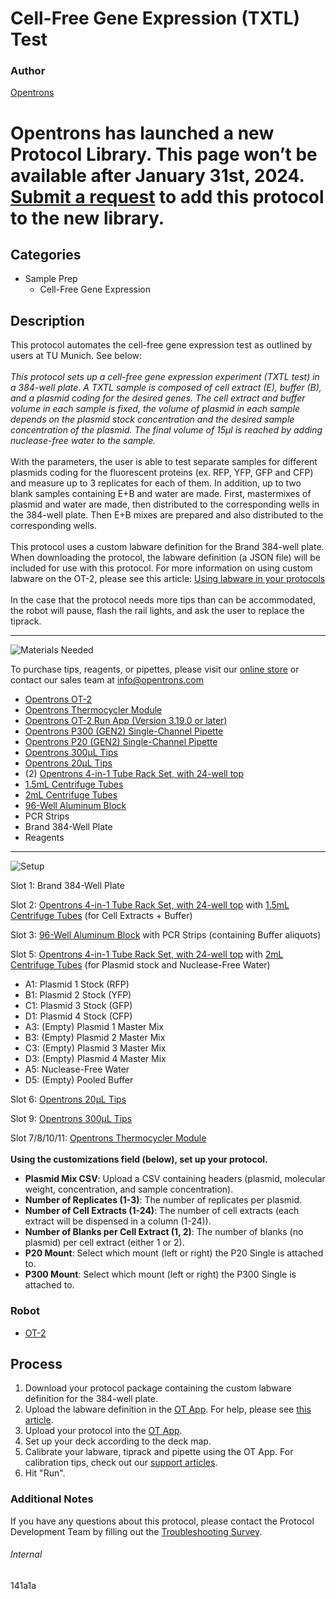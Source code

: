 # Cell-Free Gene Expression (TXTL) Test

### Author
[Opentrons](https://opentrons.com/)


# Opentrons has launched a new Protocol Library. This page won’t be available after January 31st, 2024. [Submit a request](https://docs.google.com/forms/d/e/1FAIpQLSdYYp9QCKow4nn0KlCVsMS3HX0eJ0N9O7-erajKvcpT0lWbSg/viewform) to add this protocol to the new library.

## Categories
* Sample Prep
	* Cell-Free Gene Expression


## Description
This protocol automates the cell-free gene expression test as outlined by users at TU Munich. See below:</br>
</br>
*This protocol sets up a cell-free gene expression experiment (TXTL test) in a 384-well plate. A TXTL sample is composed of cell extract (E), buffer (B), and a plasmid coding for the desired genes. The cell extract and buffer volume in each sample is fixed, the volume of plasmid in each sample depends on the plasmid stock concentration and the desired sample concentration of the plasmid. The final volume of 15µl is reached by adding nuclease-free water to the sample.*</br>
</br>
With the parameters, the user is able to test separate samples for different plasmids coding for the fluorescent proteins (ex. RFP, YFP, GFP and CFP) and measure up to 3 replicates for each of them. In addition, up to two blank samples containing E+B and water are made. First, mastermixes of plasmid and water are made, then distributed to the corresponding wells in the 384-well plate. Then E+B mixes are prepared and also distributed to the corresponding wells.</br>
</br>
This protocol uses a custom labware definition for the Brand 384-well plate. When downloading the protocol, the labware definition (a JSON file) will be included for use with this protocol. For more information on using custom labware on the OT-2, please see this article: [Using labware in your protocols](https://support.opentrons.com/en/articles/3136506-using-labware-in-your-protocols)</br>
</br>
In the case that the protocol needs more tips than can be accommodated, the robot will pause, flash the rail lights, and ask the user to replace the tiprack.



---
![Materials Needed](https://s3.amazonaws.com/opentrons-protocol-library-website/custom-README-images/001-General+Headings/materials.png)

To purchase tips, reagents, or pipettes, please visit our [online store](https://shop.opentrons.com/) or contact our sales team at [info@opentrons.com](mailto:info@opentrons.com)

* [Opentrons OT-2](https://shop.opentrons.com/collections/ot-2-robot/products/ot-2)
* [Opentrons Thermocycler Module](https://shop.opentrons.com/collections/hardware-modules/products/thermocycler-module)
* [Opentrons OT-2 Run App (Version 3.19.0 or later)](https://opentrons.com/ot-app/)
* [Opentrons P300 (GEN2) Single-Channel Pipette](https://shop.opentrons.com/collections/ot-2-pipettes)
* [Opentrons P20 (GEN2) Single-Channel Pipette](https://shop.opentrons.com/collections/ot-2-pipettes)
* [Opentrons 300µL Tips](https://shop.opentrons.com/collections/opentrons-tips/products/opentrons-300ul-tips)
* [Opentrons 20µL Tips](https://shop.opentrons.com/collections/opentrons-tips/products/opentrons-10ul-tips)
* (2) [Opentrons 4-in-1 Tube Rack Set, with 24-well top](https://shop.opentrons.com/collections/verified-labware/products/tube-rack-set-1)
* [1.5mL Centrifuge Tubes](https://shop.opentrons.com/collections/verified-consumables/products/nest-microcentrifuge-tubes)
* [2mL Centrifuge Tubes](https://shop.opentrons.com/collections/verified-consumables/products/nest-2-0-ml-microcentrifuge-tubes)
* [96-Well Aluminum Block](https://shop.opentrons.com/collections/verified-labware/products/aluminum-block-set)
* PCR Strips
* Brand 384-Well Plate
* Reagents



---
![Setup](https://s3.amazonaws.com/opentrons-protocol-library-website/custom-README-images/001-General+Headings/Setup.png)

Slot 1: Brand 384-Well Plate

Slot 2: [Opentrons 4-in-1 Tube Rack Set, with 24-well top](https://shop.opentrons.com/collections/verified-labware/products/tube-rack-set-1) with [1.5mL Centrifuge Tubes](https://shop.opentrons.com/collections/verified-consumables/products/nest-microcentrifuge-tubes) (for Cell Extracts + Buffer)

Slot 3: [96-Well Aluminum Block](https://shop.opentrons.com/collections/verified-labware/products/aluminum-block-set) with PCR Strips (containing Buffer aliquots)

Slot 5: [Opentrons 4-in-1 Tube Rack Set, with 24-well top](https://shop.opentrons.com/collections/verified-labware/products/tube-rack-set-1) with [2mL Centrifuge Tubes](https://shop.opentrons.com/collections/verified-consumables/products/nest-2-0-ml-microcentrifuge-tubes) (for Plasmid stock and Nuclease-Free Water)
* A1: Plasmid 1 Stock (RFP)
* B1: Plasmid 2 Stock (YFP)
* C1: Plasmid 3 Stock (GFP)
* D1: Plasmid 4 Stock (CFP)
* A3: (Empty) Plasmid 1 Master Mix
* B3: (Empty) Plasmid 2 Master Mix
* C3: (Empty) Plasmid 3 Master Mix
* D3: (Empty) Plasmid 4 Master Mix
* A5: Nuclease-Free Water
* D5: (Empty) Pooled Buffer

Slot 6: [Opentrons 20µL Tips](https://shop.opentrons.com/collections/opentrons-tips/products/opentrons-10ul-tips)

Slot 9: [Opentrons 300µL Tips](https://shop.opentrons.com/collections/opentrons-tips/products/opentrons-300ul-tips)

Slot 7/8/10/11: [Opentrons Thermocycler Module](https://shop.opentrons.com/collections/hardware-modules/products/thermocycler-module)
</br>
</br>
**Using the customizations field (below), set up your protocol.**
* **Plasmid Mix CSV**: Upload a CSV containing headers (plasmid, molecular weight, concentration, and sample concentration).
* **Number of Replicates (1-3)**: The number of replicates per plasmid.
* **Number of Cell Extracts (1-24)**: The number of cell extracts (each extract will be dispensed in a column (1-24)).
* **Number of Blanks per Cell Extract (1, 2)**: The number of blanks (no plasmid) per cell extract (either 1 or 2).
* **P20 Mount**: Select which mount (left or right) the P20 Single is attached to.
* **P300 Mount**: Select which mount (left or right) the P300 Single is attached to.



### Robot
* [OT-2](https://opentrons.com/ot-2)

## Process

1. Download your protocol package containing the custom labware definition for the 384-well plate.
2. Upload the labware definition in the [OT App](https://opentrons.com/ot-app). For help, please see [this article](https://support.opentrons.com/en/articles/3136506-using-labware-in-your-protocols).
3. Upload your protocol into the [OT App](https://opentrons.com/ot-app).
4. Set up your deck according to the deck map.
5. Calibrate your labware, tiprack and pipette using the OT App. For calibration tips, check out our [support articles](https://support.opentrons.com/en/collections/1559720-guide-for-getting-started-with-the-ot-2).
6. Hit "Run".

### Additional Notes
If you have any questions about this protocol, please contact the Protocol Development Team by filling out the [Troubleshooting Survey](https://protocol-troubleshooting.paperform.co/).

###### Internal
141a1a
